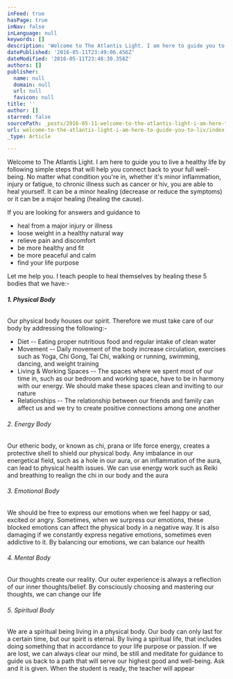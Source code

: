 ```yaml
---
inFeed: true
hasPage: true
inNav: false
inLanguage: null
keywords: []
description: 'Welcome to The Atlantis Light. I am here to guide you to live a healthy life by following simple steps that will help you connect back to your full well-being. No matter what condition you’re in, whether it’s minor inflammation, injury or fatigue, to chronic illness such as cancer or hiv, you are able to heal yourself. It can be a minor healing (decrease or reduce the symptoms) or it can be a major healing (healing the cause).'
datePublished: '2016-05-11T23:49:06.456Z'
dateModified: '2016-05-11T23:48:30.358Z'
authors: []
publisher:
  name: null
  domain: null
  url: null
  favicon: null
title: ''
author: []
starred: false
sourcePath: _posts/2016-05-11-welcome-to-the-atlantis-light-i-am-here-to-guide-you-to-liv.md
url: welcome-to-the-atlantis-light-i-am-here-to-guide-you-to-liv/index.html
_type: Article

---
```

Welcome to The Atlantis Light. I am here to guide you to live a healthy life by following simple steps that will help you connect back to your full well-being. No matter what condition you're in, whether it's minor inflammation, injury or fatigue, to chronic illness such as cancer or hiv, you are able to heal yourself. It can be a minor healing (decrease or reduce the symptoms) or it can be a major healing (healing the cause).

If you are looking for answers and guidance to

* heal from a major injury or illness
* loose weight in a healthy natural way
* relieve pain and discomfort
* be more healthy and fit
* be more peaceful and calm
* find your life purpose

Let me help you. I teach people to heal themselves by healing these 5 bodies that we have:-

###### **1\. Physical Body**

Our physical body houses our spirit. Therefore we must take care of our body by addressing the following:-

* Diet -- Eating proper nutritious food and regular intake of clean water
* Movement -- Daily movement of the body increase circulation, exercises such as Yoga, Chi Gong, Tai Chi, walking or running, swimming, dancing, and weight training
* Living & Working Spaces -- The spaces where we spent most of our time in, such as our bedroom and working space, have to be in harmony with our energy. We should make these spaces clean and inviting to our nature
* Relationships -- The relationship between our friends and family can affect us and we try to create positive connections among one another

###### 2\. Energy Body

Our etheric body, or known as chi, prana or life force energy, creates a protective shell to shield our physical body. Any imbalance in our energetical field, such as a hole in our aura, or an inflammation of the aura, can lead to physical health issues. We can use energy work such as Reiki and breathing to realign the chi in our body and the aura

###### 3\. Emotional Body

We should be free to express our emotions when we feel happy or sad, excited or angry. Sometimes, when we surpress our emotions, these blocked emotions can affect the physical body in a negative way. It is also damaging if we constantly express negative emotions, sometimes even addictive to it. By balancing our emotions, we can balance our health

###### 4\. Mental Body

Our thoughts create our reality. Our outer experience is always a reflection of our inner thoughts/belief. By consciously choosing and mastering our thoughts, we can change our life

###### 5\. Spiritual Body

We are a spiritual being living in a physical body. Our body can only last for a certain time, but our spirit is eternal. By living a spiritual life, that includes doing something that in accordance to your life purpose or passion. If we are lost, we can always clear our mind, be still and meditate for guidance to guide us back to a path that will serve our highest good and well-being. Ask and it is given. When the student is ready, the teacher will appear